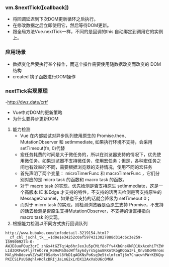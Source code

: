 
### vm.$nextTick([callback])
- 将回调延迟到下次DOM更新循环之后执行。
- 在修改数据之后立即使用它，然后等待DOM更新。
- 跟全局方法Vue.nextTick一样，不同的是回调的this 自动绑定到调用它的实例上。

### 应用场景
- 数据变化后要执行某个操作，而这个操作需要使用随数据改变而改变的 DOM 结构
- created 钩子函数进行DOM操作

### nextTick实现原理
-http://dwz.date/crtf

- Vue中对DOM的更新策略
- 为什么要异步更新DOM

1. 能力检测
    - Vue 在内部尝试对异步队列使用原生的 Promise.then、MutationObserver 和 setImmediate, 如果执行环境不支持，会采用setTimeout(fn, 0)代替
    - 宏任务耗费的时间是大于微任务的，所以在浏览器支持的情况下，优先使用微任务。如果浏览器不支持微任务，使用宏任务；但是，各种宏任务之间也有效率的不同，需要根据浏览器的支持情况，使用不同的宏任务
    - 首先声明了两个变量： microTimerFunc 和 macroTimerFunc ，它们分别对应的是 micro task 的函数和 macro task 的函数。
    - 对于 macro task 的实现，优先检测是否支持原生 setImmediate，这是一个高版本 IE 和Edge 才支持的特性，不支持的话再去检测是否支持原生的 MessageChannel，如果也不支持的话就会降级为 setTimeout 0；
    - 而对于 micro task 的实现，则检测浏览器是否原生支持 Promise，不支持的话去检测是否原生支持MutationObserver，不支持的话直接指向 macro task 的实现。
2. 根据能力检测以不同方式执行回调队列
```
http://www.bubuko.com/infodetail-3219154.html?__cf_chl_jschl_tk__=1d0e1e34252c0af5974313027888d314c6c3e259-1599009274-0-AWJE8uuPQuz3grI_zhGx4tGZTqj4p6hrJeoJu5pCMif8oTfv4XbGnsXkRD1UxAcohiTYZWtJqIXnt0vY3gd-LId3ORFwQFljrTeOcrW_K09oMaOsoWffay6dyrs5gau8KKntRbgKQGaIFi_OnvSDoM0romae_aLMEc80v0iA10LWnHhiyd-M4lyMnOdovuVZVsAEf0SaNsvl8fbD1qAGKNsPoKsq9e5txlmfcnTj6m7CnacwhPWrKEKQq4SDWrR1HrseHhzlTyMcbQNvG-PKICSiPsUSUqhlvKdlcDRIjJaLmG2xLrDX12AxVabU6cOMKA
```